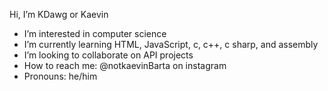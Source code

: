 Hi, I’m KDawg or Kaevin
- I’m interested in computer science
- I’m currently learning HTML, JavaScript, c, c++, c sharp, and assembly
- I’m looking to collaborate on API projects
- How to reach me: @notkaevinBarta on instagram
- Pronouns: he/him



